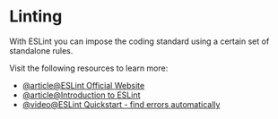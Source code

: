 # Linting

With ESLint you can impose the coding standard using a certain set of standalone rules.

Visit the following resources to learn more:

- [@article@ESLint Official Website](https://eslint.org/)
- [@article@Introduction to ESLint](https://dev.to/shivambmgupta/eslint-what-why-when-how-5f1d)
- [@video@ESLint Quickstart - find errors automatically](https://www.youtube.com/watch?v=qhuFviJn-es)

